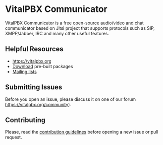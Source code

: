 VitalPBX Communicator
=====

VitalPBX Communicator is a free open-source audio/video and chat communicator based on Jitsi project that supports protocols such as SIP, XMPP/Jabber, IRC and many other useful features.

Helpful Resources
-----------------
- https://vitalpbx.org
- [Download](https://download.vitalpbx.org) pre-built packages
- [Mailing lists](https://vitalpbx.org/contact)
 
Submitting Issues
-----------------
Before you open an issue, please discuss it on one of our forum https://vitalpbx.org/community).

Contributing
------------
Please, read the [contribution guidelines](CONTRIBUTING.md) before opening a new issue or pull request.
